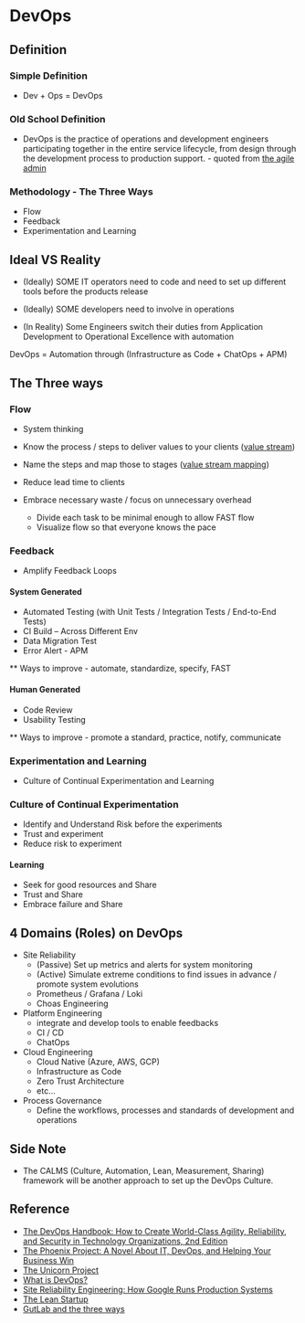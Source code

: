# DevOps

## Definition

### Simple Definition

- Dev + Ops = DevOps

### Old School Definition

- DevOps is the practice of operations and development engineers participating together in the entire service lifecycle, from design through the development process to production support. - quoted from [the agile admin](https://theagileadmin.com/what-is-devops)

### Methodology - The Three Ways

- Flow
- Feedback
- Experimentation and Learning

## Ideal VS Reality

- (Ideally) SOME IT operators need to code and need to set up different tools before the products release
- (Ideally) SOME developers need to involve in operations

- (In Reality) Some Engineers switch their duties from Application Development to Operational Excellence with automation​

DevOps = Automation through (Infrastructure as Code + ChatOps + APM)

## The Three ways

### Flow

- System thinking

- Know the process / steps to deliver values to your clients ([value stream](https://en.wikipedia.org/wiki/Value_stream))
- Name the steps and map those to stages ([value stream mapping](https://en.wikipedia.org/wiki/Value-stream_mapping))
- Reduce lead time to clients
- Embrace necessary waste / focus on unnecessary overhead 
  * Divide each task to be minimal enough to allow FAST flow
  * Visualize flow so that everyone knows the pace

### Feedback

- Amplify Feedback Loops

#### System Generated

- Automated Testing (with Unit Tests / Integration Tests / End-to-End Tests)
- CI Build – Across Different Env
- Data Migration Test
- Error Alert - APM

** Ways to improve - automate, standardize, specify, FAST

#### Human Generated
- Code Review
- Usability Testing

** Ways to improve - promote a standard, practice, notify, communicate

### Experimentation and Learning

- Culture of Continual Experimentation and Learning

### Culture of Continual Experimentation
- Identify and Understand Risk before the experiments
- Trust and experiment
- Reduce risk to experiment

#### Learning
- Seek for good resources and Share
- Trust and Share
- Embrace failure and Share

## 4 Domains (Roles) on DevOps

- Site Reliability
  - (Passive) Set up metrics and alerts for system monitoring
  - (Active) Simulate extreme conditions to find issues in advance / promote system evolutions
  - Prometheus / Grafana / Loki
  - Choas Engineering
- Platform Engineering
  - integrate and develop tools to enable feedbacks
  - CI / CD
  - ChatOps
- Cloud Engineering
  - Cloud Native (Azure, AWS, GCP)
  - Infrastructure as Code
  - Zero Trust Architecture
  - etc...
- Process Governance
  - Define the workflows, processes and standards of development and operations

## Side Note

- The CALMS (Culture, Automation, Lean, Measurement, Sharing) framework will be another approach to set up the DevOps Culture. 

## Reference
- [The DevOps Handbook: How to Create World-Class Agility, Reliability, and Security in Technology Organizations, 2nd Edition](https://www.goodreads.com/book/show/26083308-the-devops-handbook)
- [The Phoenix Project: A Novel About IT, DevOps, and Helping Your Business Win](https://www.goodreads.com/book/show/17255186-the-phoenix-project)
- [The Unicorn Project](https://www.goodreads.com/book/show/44333183-the-unicorn-project)
- [What is DevOps?](https://resources.github.com/devops)
- [Site Reliability Engineering: How Google Runs Production Systems](https://www.goodreads.com/book/show/27968891-site-reliability-engineering)
- [The Lean Startup](https://theleanstartup.com)
- [GutLab and the three ways](https://about.gitlab.com/blog/2022/06/15/gitlab-and-the-three-ways-of-devops)

